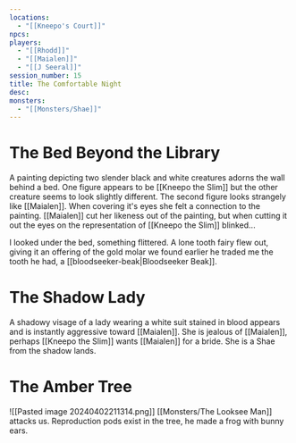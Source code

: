 ```yaml
---
locations:
  - "[[Kneepo's Court]]"
npcs: 
players:
  - "[[Rhodd]]"
  - "[[Maialen]]"
  - "[[J Seeral]]"
session_number: 15
title: The Comfortable Night
desc: 
monsters:
  - "[[Monsters/Shae]]"
---
```

# The Bed Beyond the Library
A painting depicting two slender black and white creatures adorns the wall behind a bed.  One figure appears to be [[Kneepo the Slim]] but the other creature seems to look slightly different.  The second figure looks strangely like [[Maialen]].  When covering it's eyes she felt a connection to the painting.  [[Maialen]] cut her likeness out of the painting, but when cutting it out the eyes on the representation of [[Kneepo the Slim]] blinked...

I looked under the bed, something flittered.  A lone tooth fairy flew out, giving it an offering of the gold molar we found earlier he traded me the tooth he had, a [[bloodseeker-beak|Bloodseeker Beak]].

# The Shadow Lady
A shadowy visage of a lady wearing a white suit stained in blood appears and is instantly aggressive toward [[Maialen]].  She is jealous of [[Maialen]], perhaps [[Kneepo the Slim]] wants [[Maialen]] for a bride.  She is a Shae from the shadow lands. 

# The Amber Tree
![[Pasted image 20240402211314.png]]
[[Monsters/The Looksee Man]] attacks us.  Reproduction pods exist in the tree, he made a frog with bunny ears.